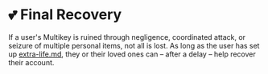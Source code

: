 # 💕 Final Recovery

If a user's Multikey is ruined through negligence, coordinated attack, or seizure of multiple personal items, not all is lost. As long as the user has set up [extra-life.md](../extra-life.md "mention"), they or their loved ones can – after a delay – help recover their account.
